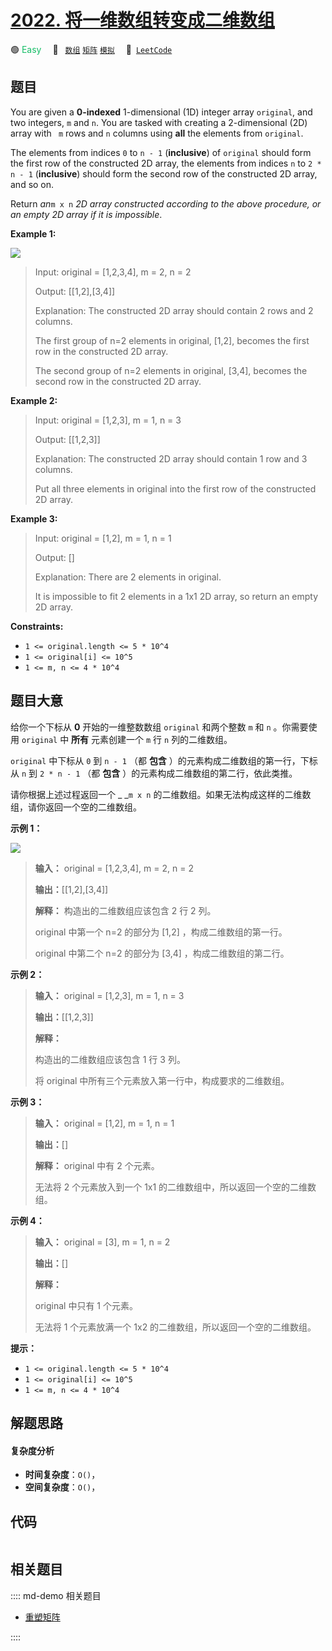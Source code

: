 # [2022. 将一维数组转变成二维数组](https://leetcode.com/problems/convert-1d-array-into-2d-array)

🟢 <font color=#15bd66>Easy</font>&emsp; 🔖&ensp; [`数组`](/leetcode/outline/tag/array.md) [`矩阵`](/leetcode/outline/tag/matrix.md) [`模拟`](/leetcode/outline/tag/simulation.md)&emsp; 🔗&ensp;[`LeetCode`](https://leetcode.com/problems/convert-1d-array-into-2d-array)


## 题目

You are given a **0-indexed** 1-dimensional (1D) integer array `original`, and
two integers, `m` and `n`. You are tasked with creating a 2-dimensional (2D)
array with ` m` rows and `n` columns using **all** the elements from
`original`.

The elements from indices `0` to `n - 1` (**inclusive**) of `original` should
form the first row of the constructed 2D array, the elements from indices `n`
to `2 * n - 1` (**inclusive**) should form the second row of the constructed
2D array, and so on.

Return _an_`m x n` _2D array constructed according to the above procedure, or
an empty 2D array if it is impossible_.



**Example 1:**

![](https://assets.leetcode.com/uploads/2021/08/26/image-20210826114243-1.png)

> Input: original = [1,2,3,4], m = 2, n = 2
> 
> Output: [[1,2],[3,4]]
> 
> Explanation: The constructed 2D array should contain 2 rows and 2 columns.
> 
> The first group of n=2 elements in original, [1,2], becomes the first row in the constructed 2D array.
> 
> The second group of n=2 elements in original, [3,4], becomes the second row in the constructed 2D array.

**Example 2:**

> Input: original = [1,2,3], m = 1, n = 3
> 
> Output: [[1,2,3]]
> 
> Explanation: The constructed 2D array should contain 1 row and 3 columns.
> 
> Put all three elements in original into the first row of the constructed 2D array.

**Example 3:**

> Input: original = [1,2], m = 1, n = 1
> 
> Output: []
> 
> Explanation: There are 2 elements in original.
> 
> It is impossible to fit 2 elements in a 1x1 2D array, so return an empty 2D array.

**Constraints:**

  * `1 <= original.length <= 5 * 10^4`
  * `1 <= original[i] <= 10^5`
  * `1 <= m, n <= 4 * 10^4`


## 题目大意

给你一个下标从 **0**  开始的一维整数数组 `original` 和两个整数 `m` 和  `n` 。你需要使用 `original` 中
**所有**  元素创建一个 `m` 行 `n` 列的二维数组。

`original` 中下标从 `0` 到 `n - 1` （都 **包含** ）的元素构成二维数组的第一行，下标从 `n` 到 `2 * n - 1`
（都 **包含**  ）的元素构成二维数组的第二行，依此类推。

请你根据上述过程返回一个 _ _`m x n` 的二维数组。如果无法构成这样的二维数组，请你返回一个空的二维数组。



**示例 1：**

![](https://assets.leetcode.com/uploads/2021/08/26/image-20210826114243-1.png)

> 
> 
> 
> 
> 
> **输入：** original = [1,2,3,4], m = 2, n = 2
> 
> **输出：**[[1,2],[3,4]]
> 
> **解释：** 构造出的二维数组应该包含 2 行 2 列。
> 
> original 中第一个 n=2 的部分为 [1,2] ，构成二维数组的第一行。
> 
> original 中第二个 n=2 的部分为 [3,4] ，构成二维数组的第二行。
> 
> 

**示例 2：**

> 
> 
> 
> 
> 
> **输入：** original = [1,2,3], m = 1, n = 3
> 
> **输出：**[[1,2,3]]
> 
> **解释：**
> 
> 构造出的二维数组应该包含 1 行 3 列。
> 
> 将 original 中所有三个元素放入第一行中，构成要求的二维数组。
> 
> 

**示例 3：**

> 
> 
> 
> 
> 
> **输入：** original = [1,2], m = 1, n = 1
> 
> **输出：**[]
> 
> **解释：** original 中有 2 个元素。
> 
> 无法将 2 个元素放入到一个 1x1 的二维数组中，所以返回一个空的二维数组。
> 
> 

**示例 4：**

> 
> 
> 
> 
> 
> **输入：** original = [3], m = 1, n = 2
> 
> **输出：**[]
> 
> **解释：**
> 
> original 中只有 1 个元素。
> 
> 无法将 1 个元素放满一个 1x2 的二维数组，所以返回一个空的二维数组。
> 
> 



**提示：**

  * `1 <= original.length <= 5 * 10^4`
  * `1 <= original[i] <= 10^5`
  * `1 <= m, n <= 4 * 10^4`


## 解题思路

#### 复杂度分析

- **时间复杂度**：`O()`，
- **空间复杂度**：`O()`，

## 代码

```javascript

```

## 相关题目

:::: md-demo 相关题目
- [重塑矩阵](https://leetcode.com/problems/reshape-the-matrix)

::::
